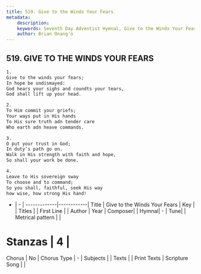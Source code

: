 ```yaml
---
title: 519. Give to the Winds Your Fears
metadata:
    description: 
    keywords: Seventh Day Adventist Hymnal, Give to the Winds Your Fears, , 
    author: Brian Onang'o
---
```



## 519. GIVE TO THE WINDS YOUR FEARS

```txt
1.
Give to the winds your fears;
In hope be undismayed:
God hears your sighs and coundts your tears,
God shall lift up your head.

2.
To Him commit your griefs;
Your ways put in His hands
To His sure truth adn tender care
Who earth adn heave commands.

3.
O put your trust in God;
In duty’s path go on.
Walk in His strength with faith and hope,
So shall your work be done.

4.
Leave to His sovereign sway
To choose and to command;
So you shall, faithful, seek His way
how wise, how strong His hand!
```

- |   -  |
-------------|------------|
Title | Give to the Winds Your Fears |
Key |  |
Titles |  |
First Line |  |
Author | 
Year | 
Composer|  |
Hymnal|  - |
Tune|  |
Metrical pattern | |
# Stanzas | 4 |
Chorus | No |
Chorus Type | - |
Subjects |  |
Texts |  |
Print Texts | 
Scripture Song |  |
  
